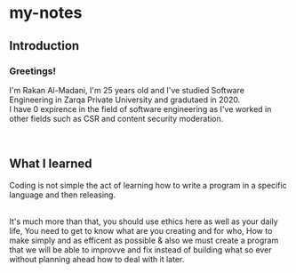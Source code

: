 # my-notes

**<h2>Introduction</h2>**

<h3>Greetings!</h3>

<p>I'm Rakan Al-Madani, I'm 25 years old and I've studied Software Engineering in Zarqa Private University and gradutaed in 2020. <br>
I have 0 expirence in the field of software engineering as I've worked in other fields such as CSR and content security moderation.</p><br>


**<h2>What I learned</h2>**

<p> Coding is not simple the act of learning how to write a program in a specific language and then releasing. <br><br>

It's much more than that, you should use ethics here as well as your daily life, You need to get to know what are you creating and for who, How to make simply and as efficent as possible & also we must create a program that we will be able to improvve and fix instead of building what so ever without planning ahead how to deal with it later.</p>
